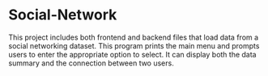 # Social-Network
This project includes both frontend and backend files that load data from a social networking dataset. This program prints the main menu and prompts users to enter the appropriate option to select. It can display both the data summary and the connection between two users. 
